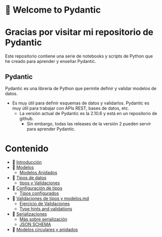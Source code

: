 # 🚀 Welcome to Pydantic
# Gracias por visitar mi repositorio de Pydantic

Este repositorio contiene una serie de notebooks y scripts de Python que he creado para aprender y enseñar Pydantic.


## Pydantic
Pydantic es una librería de Python que permite definir y validar modelos de datos. 
+ Es muy útil para definir esquemas de datos y validarlos. Pydantic es muy útil para trabajar con APIs REST, bases de datos, etc.
  + La versión actual de Pydantic es la 2.10.6 y está en un repositorio de github.
    + Sin embargo, todas las releases de la versión 2 pueden servir para aprender Pydantic.

# Contenido
* 🚀 [Introducción](./00_pydantic_intro.ipynb)
* 🚀 [Modelos](./01_models.ipynb)
  * [Modelos Anidados](.\02_nested_models.ipynb)
* 🚀 [Tipos de datos](.\04_types.ipynb)
  * [tipos y Validaciones](.\04_types.py)
* 🚀 [Configuración de tipos](.\05_custom_types.ipynb)
  * [Tipos configurados](.\05_custom_types.py)
* 🚀 [Validaciones de tipos y modelos.md](.\06_field_model_validation.md)
  * [Ejercicio de Validaciones](.\06_field_model_validation.py)
  * [Type hints and validations](.\07_type_hints_validation.ipynb)
* 🚀 [Serializaciones](.\08_serialization.ipynb)
  * [Más sobre serialización](.\09_serialization.py)
  * [JSON SCHEMA](.\10_JSON_Schema.ipynb)
* 🚀 [Modelos circulares y anidados](.\11_nested_circular_models.ipynb)
